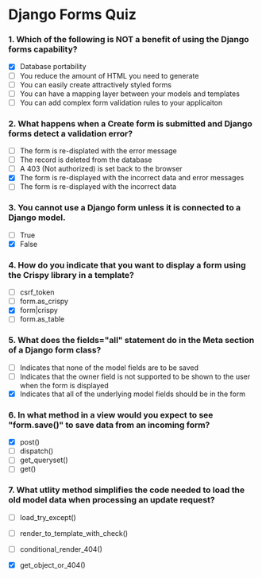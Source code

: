 # Django Forms Quiz

### 1. Which of the following is NOT a benefit of using the Django forms capability?
- [x] Database portability
- [ ] You reduce the amount of HTML you need to generate 
- [ ] You can easily create attractively styled forms
- [ ] You can have a mapping layer between your models and templates
- [ ] You can add complex form validation rules to your applicaiton

### 2. What happens when a Create form is submitted and Django forms detect a validation error?
- [ ] The form is re-displated with the error message
- [ ] The record is deleted from the database
- [ ] A 403 (Not authorized) is set back to the browser
- [x] The form is re-displayed with the incorrect data and error messages
- [ ] The form is re-displayed with the incorrect data

### 3. You cannot use a Django form unless it is connected to a Django model.
- [ ] True
- [x] False

### 4. How do you indicate that you want to display a form using the Crispy library in a template?  
- [ ] csrf_token
- [ ] form.as_crispy
- [x] form|crispy
- [ ] form.as_table

### 5. What does the fields="__all__" statement do in the Meta section of a Django form class?  
- [ ] Indicates that none of the model fields are to be saved
- [ ] Indicates that the owner field is not supported to be shown to the user when the form is displayed 
- [x] Indicates that all of the underlying model fields should be in the form

### 6. In what method in a view would you expect to see "form.save()" to save data from an incoming form?  
- [x] post()
- [ ] dispatch()
- [ ] get_queryset()
- [ ] get()

### 7.  What utlity method simplifies the code needed to load the old model data when processing an update request?
- [ ] load_try_except()
- [ ] render_to_template_with_check()
- [ ] conditional_render_404()
- [x] get_object_or_404()


